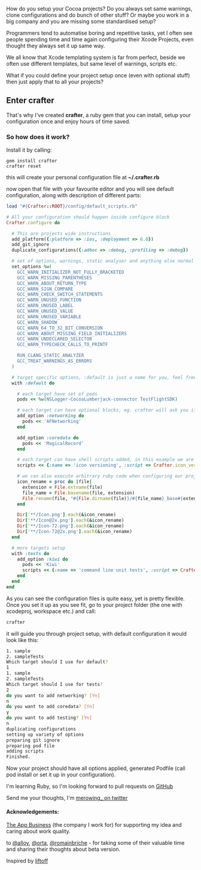 How do you setup your Cocoa projects? Do you always set same warnings, clone configurations and do bunch of other stuff? Or maybe you work in a big company and you are missing some standardised setup? 

Programmers tend to automatise boring and repetitive tasks, yet I often see people spending time and time again configuring their Xcode Projects, even thought they always set it up same way. 

We all know that Xcode templating system is far from perfect, beside we often use different templates, but same level of warnings, scripts etc.

What if you could define your project setup once (even with optional stuff) then just apply that to all your projects?

## Enter crafter
That's why I've created **crafter**, a ruby gem that you can install, setup your configuration once and enjoy hours of time saved.

### So how does it work?
Install it by calling:
```
gem install crafter
crafter reset
```
this will create your personal configuration file at **~/.crafter.rb**

now open that file with your favourite editor and you will see default configuration, along with description of different parts:


```ruby
load "#{Crafter::ROOT}/config/default_scripts.rb"

# All your configuration should happen inside configure block
Crafter.configure do

  # This are projects wide instructions
  add_platform({:platform => :ios, :deployment => 6.0})
  add_git_ignore
  duplicate_configurations({:adhoc => :debug, :profiling => :debug})

  # set of options, warnings, static analyser and anything else normal xcode treats as build options
  set_options %w(
    GCC_WARN_INITIALIZER_NOT_FULLY_BRACKETED
    GCC_WARN_MISSING_PARENTHESES
    GCC_WARN_ABOUT_RETURN_TYPE
    GCC_WARN_SIGN_COMPARE
    GCC_WARN_CHECK_SWITCH_STATEMENTS
    GCC_WARN_UNUSED_FUNCTION
    GCC_WARN_UNUSED_LABEL
    GCC_WARN_UNUSED_VALUE
    GCC_WARN_UNUSED_VARIABLE
    GCC_WARN_SHADOW
    GCC_WARN_64_TO_32_BIT_CONVERSION
    GCC_WARN_ABOUT_MISSING_FIELD_INITIALIZERS
    GCC_WARN_UNDECLARED_SELECTOR
    GCC_WARN_TYPECHECK_CALLS_TO_PRINTF

    RUN_CLANG_STATIC_ANALYZER
    GCC_TREAT_WARNINGS_AS_ERRORS
  )

  # target specific options, :default is just a name for you, feel free to call it whatever you like
  with :default do

    # each target have set of pods
    pods << %w(NSLogger-CocoaLumberjack-connector TestFlightSDK)

    # each target can have optional blocks, eg. crafter will ask you if you want to include networking with a project
    add_option :networking do
      pods << 'AFNetworking'
    end

    add_option :coredata do
      pods << 'MagicalRecord'
    end

    # each target can have shell scripts added, in this example we are adding my icon versioning script as in http://www.merowing.info/2013/03/overlaying-application-version-on-top-of-your-icon/
    scripts << {:name => 'icon versioning', :script => Crafter.icon_versioning_script}

    # we can also execute arbitrary ruby code when configuring our projects, here we rename all our standard icon* to icon_base for versioning script
    icon_rename = proc do |file|
      extension = File.extname(file)
      file_name = File.basename(file, extension)
      File.rename(file, "#{File.dirname(file)}/#{file_name}_base#{extension}")
    end

    Dir['**/Icon.png'].each(&icon_rename)
    Dir['**/Icon@2x.png'].each(&icon_rename)
    Dir['**/Icon-72.png'].each(&icon_rename)
    Dir['**/Icon-72@2x.png'].each(&icon_rename)
  end

  # more targets setup
  with :tests do
    add_option :kiwi do
      pods << 'Kiwi'
      scripts << {:name => 'command line unit tests', :script => Crafter.command_line_test_script}
    end
  end
end
```

As you can see the configuration files is quite easy, yet is pretty flexible.
Once you set it up as you see fit, go to your project folder (the one with xcodeproj, workspace etc.) and call:

```bash
crafter
```

it will guide you through project setup, with default configuration it would look like this:
```bash
1. sample
2. sampleTests
Which target should I use for default?
1
1. sample
2. sampleTests
Which target should I use for tests?
2
do you want to add networking? [Yn]
n
do you want to add coredata? [Yn]
y
do you want to add testing? [Yn]
n
duplicating configurations
setting up variety of options
preparing git ignore
preparing pod file
adding scripts
Finished.
```

Now your project should have all options applied, generated Podfile (call pod install or set it up in your configuration).

I'm learning Ruby, so I'm looking forward to pull requests on [GitHub][5]

Send me your thoughts, I'm [merowing_ on twitter][7]

#### Acknowledgements:

[The App Business][1] (the company I work for) for supporting my idea and caring about work quality.

to [@alloy][2], [@orta][3], [@romainbriche][4] - for taking some of their valuable time and sharing their thoughts about beta version.

Inspired by [liftoff][6]

 [1]: http://theappbusiness.com
 [2]: http://twitter.com/alloy
 [3]: http://twitter.com/orta
 [4]: http://twitter.com/romainbriche
 [5]: https://github.com/krzysztofzablocki/crafter
 [6]: https://github.com/thoughtbot/liftoff
 [7]: http://twitter.com/merowing_
